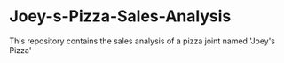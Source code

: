 # Joey-s-Pizza-Sales-Analysis
This repository contains the sales analysis of a pizza joint named 'Joey's Pizza'
